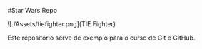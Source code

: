 #Star Wars Repo

![./Assets/tiefighter.png](TIE Fighter)

Este repositório serve de exemplo para o curso de Git e GitHub.
